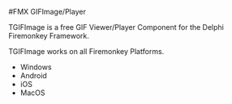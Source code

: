 #FMX GIFImage/Player

TGIFImage is a free GIF Viewer/Player Component for the Delphi Firemonkey Framework. 

TGIFImage works on all Firemonkey Platforms. 

- Windows
- Android
- iOS
- MacOS

